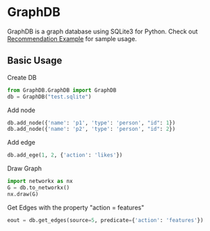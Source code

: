 # GraphDB

GraphDB is a graph database using SQLite3 for Python.
Check out [Recommendation Example](Recommendation.ipynb) for sample usage.

## Basic Usage

Create DB

```python
from GraphDB.GraphDB import GraphDB
db = GraphDB("test.sqlite")
```

Add node

```Python
db.add_node({'name': 'p1', 'type': 'person', "id": 1})
db.add_node({'name': 'p2', 'type': 'person', "id": 2})
```

Add edge

```python
db.add_ege(1, 2, {'action': 'likes'})
```

Draw Graph

```python
import networkx as nx
G = db.to_networkx()
nx.draw(G)
```

Get Edges with the property "action = features"

```python
eout = db.get_edges(source=5, predicate={'action': 'features'})
```

